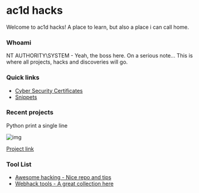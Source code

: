 # ac1d hacks

Welcome to ac1d hacks! A place to learn, but also a place i can call home. 

### Whoami
NT AUTHORITY\SYSTEM - Yeah, the boss here. On a serious note... This is where all projects, hacks and discoveries will go.



### Quick links
* [Cyber Security Certificates](https://assassinukg.github.io/ac1d/certs/)
* [Snippets]()

### Recent projects

Python print a single line

![img](https://camo.githubusercontent.com/33e9dc88b16feacc7e6d9defc9643fd068484c2c/68747470733a2f2f692e6962622e636f2f78586e4e4d76352f657a6769662d636f6d2d6769662d6d616b65722e676966)

[Project link](https://github.com/AssassinUKG/PythonPrintSameLine)

### Tool List
* [Awesome hacking - Nice repo and tips](https://github.com/Hack-with-Github/Awesome-Hacking)
* [Webhack tools - A great collection here](https://github.com/hahwul/WebHackersWeapons)


